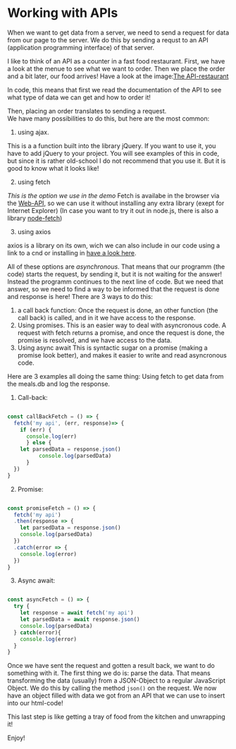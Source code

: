 # Working with APIs

When we want to get data from a server, we need to send a request for data from our page to the server. We do this by sending a requst to an  API (application programming interface) of that server. 

I like to think of an API as a counter in a fast food restaurant. First, we have a look at the menue to see what we want to order. Then we place the order and a bit later, our food arrives! 
Have a look at the image:[The API-restaurant](./API_GetBurger.png)

In code, this means that first we read the documentation of the API to see what type of data we can get and how to order it!

Then, placing an order translates to sending a request.  
We have many possibilities to do this, but here are the most common:
1. using ajax. 

This is a a function built into the library jQuery. If you want to use it, you have to add jQuery to your project.  You will see examples of this in code, but since it is rather old-school I do not recommend that you use it. But it is good to know what it looks like!

2. using fetch

*This is the option we use in the demo* 
Fetch is availabe in the browser via the [Web-API](https://developer.mozilla.org/en-US/docs/Web/API/Fetch_API), so we can use it without installing any extra library (exept for Internet Explorer) (In case you want to try it out in node.js, there is also a library [node-fetch](https://www.npmjs.com/package/node-fetch)) 

3. using axios

axios is a library on its own, wich we can also include in our code using a link to a cnd or installing in [have a look here](https://github.com/axios/axios).

All of these options are *asynchronous*. That means that our programm (the code) starts the request, by sending it, but it is not waiting for the answer! Instead the programm continues to the next line of code. But we need that answer, so we need to find a way to be informed that the request is done and response is here! 
There are 3 ways to do this: 
1. a call back function: 
Once the request is done, an other function (the call back) is called, and in it we have access to the response.
2. Using promises. 
This is an easier way to deal with asyncronous code. A request with fetch returns a promise, and once the request is done, the promise is resolved, and we have access to the data. 
3. Using async await
This is syntactic sugar on a promise (making a promise look better), and makes it easier to write and read asyncronous code. 

Here are 3 examples all doing the same thing: Using fetch to get data from the meals.db and log the response. 

1. Call-back: 

``` javaScript 

const callBackFetch = () => {
  fetch('my api', (err, response)=> {
    if (err) { 
      console.log(err)
      } else {
    let parsedData = response.json()
          console.log(parsedData)
      }
  })
}

``` 

2. Promise: 

``` javaScript 

const promiseFetch = () => {
  fetch('my api')
  .then(response => {
    let parsedData = response.json()
    console.log(parsedData)
  })
  .catch(error => {
    console.log(error)
  })
}

``` 

3. Async await: 

``` javaScript 

const asyncFetch = () => {
  try {
    let response = await fetch('my api')
    let parsedData = await response.json()
    console.log(parsedData)
  } catch(error){
    console.log(error)
  }
}

```

Once we have sent the request and gotten a result back, we want to do something with it. The first thing we do is: parse the data. That means transforming the data (usually) from a JSON-Object to a regular JavaScript Object. We do this by calling the method `json()` on the request. We now have an object filled with data we got from an API that we can use to insert into our html-code!  

This last step is like getting a tray of food from the kitchen and unwrapping it! 

Enjoy!